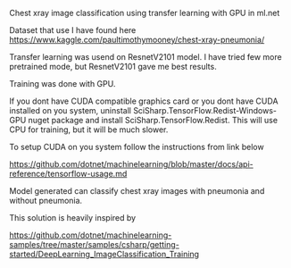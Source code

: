 Chest xray image classification using transfer learning with GPU in ml.net

Dataset that use I have found here https://www.kaggle.com/paultimothymooney/chest-xray-pneumonia/

Transfer learning was usend on ResnetV2101 model. I have tried few more pretrained mode, but ResnetV2101 gave me best results.

Training was done with GPU.

If you dont have CUDA compatible graphics card or you dont have CUDA installed on you system, uninstall SciSharp.TensorFlow.Redist-Windows-GPU nuget package and install SciSharp.TensorFlow.Redist. This will use CPU for training, but it will be much slower.

To setup CUDA on you system follow the instructions from link below

https://github.com/dotnet/machinelearning/blob/master/docs/api-reference/tensorflow-usage.md

Model generated can classify chest xray images with pneumonia and without pneumonia.

This solution is heavily inspired by

https://github.com/dotnet/machinelearning-samples/tree/master/samples/csharp/getting-started/DeepLearning_ImageClassification_Training
